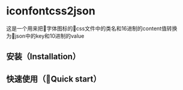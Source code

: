 # iconfontcss2json  

这是一个用来把字体图标的css文件中的类名和16进制的content值转换为json中的key和10进制的value  
## 安装（Installation）  
## 快速使用（Quick start）